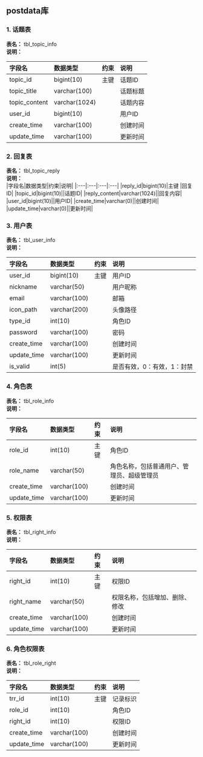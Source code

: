 ## postdata库  
### 1. 话题表  
**表名：** tbl_topic_info  
**说明：**   

|字段名|数据类型|约束|说明|
|:---|:---|:---|:---|
|topic_id|bigint(10)|主键 |话题ID|
|topic_title|varchar(100)||话题标题|
|topic_content|varchar(1024)||话题内容|
|user_id|bigint(10)||用户ID|
|create_time|varchar(100)||创建时间|
|update_time|varchar(100)||更新时间|

### 2. 回复表  
**表名：** tbl_topic_reply  
**说明：**   
|字段名|数据类型|约束|说明|
|:---|:---|:---|:---|
|reply_id|bigint(10)|主键 |回复ID|
|topic_id|bigint(10)||话题ID|
|reply_content|varchar(1024)||回复内容|
|user_id|bigint(10)||用户ID|
|create_time|varchar(0)||创建时间|
|update_time|varchar(0)||更新时间|

### 3. 用户表  
**表名：** tbl_user_info  
**说明：**   

|字段名|数据类型|约束|说明|
|:---|:---|:---|:---|
|user_id|bigint(10)|主键 |用户ID|
|nickname|varchar(50)||用户昵称|
|email|varchar(100)||邮箱|
|icon_path|varchar(200)||头像路径|
|type_id|int(10)||角色ID|
|password|varchar(100)||密码|
|create_time|varchar(100)||创建时间|
|update_time|varchar(100)||更新时间|
|is_valid|int(5)||是否有效，0：有效，1：封禁|

### 4. 角色表  
**表名：** tbl_role_info  
**说明：**   

|字段名|数据类型|约束|说明|
|:---|:---|:---|:---|
|role_id|int(10)|主键 |角色ID|
|role_name|varchar(50)||角色名称，包括普通用户、管理员、超级管理员|
|create_time|varchar(100)||创建时间|
|update_time|varchar(100)||更新时间|

### 5. 权限表  

**表名：** tbl_right_info  
**说明：**   

| 字段名      | 数据类型     | 约束 | 说明                           |
| :---------- | :----------- | :--- | :----------------------------- |
| right_id    | int(10)      | 主键 | 权限ID                         |
| right_name  | varchar(50)  |      | 权限名称，包括增加、删除、修改 |
| create_time | varchar(100) |      | 创建时间                       |
| update_time | varchar(100) |      | 更新时间                       |

### 6. 角色权限表  

**表名：** tbl_role_right  
**说明：**   

| 字段名      | 数据类型     | 约束 | 说明     |
| :---------- | :----------- | :--- | :------- |
| trr_id      | int(10)      | 主键 | 记录标识 |
| role_id     | int(10)      |      | 角色ID   |
| right_id    | int(10)      |      | 权限ID   |
| create_time | varchar(100) |      | 创建时间 |
| update_time | varchar(100) |      | 更新时间 |

